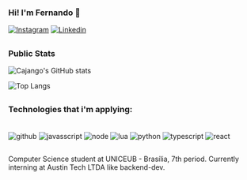 
### Hi! I'm Fernando 👋

[![Instagram](https://img.shields.io/badge/Instagram-100000?style=for-the-badge&logo=instagram&logoColor=red)](https://www.instagram.com/fernando_cajango/)
[![Linkedin](https://img.shields.io/badge/LinkedIn-100000?style=for-the-badge&logo=linkedin&logoColor=blue)](https://www.linkedin.com/in/fernando-cajango-725b48232/)



##
### Public Stats
![Cajango's GitHub stats](https://github-readme-stats.vercel.app/api?username=cajango-dev&show_icons=true&theme=tokyonight)

![Top Langs](https://github-readme-stats.vercel.app/api/top-langs/?username=cajango-dev&layout=compact&theme=tokyonight)

##
### Technologies that i'm applying:

<div style="display: inline_block"><br/>
    <img align="center" alt="github" src="https://img.shields.io/badge/GitHub-100000?style=for-the-badge&logo=github&logoColor=white"/>
    <img align="center" alt="javasscript" src="https://img.shields.io/badge/JavaScript-100000?style=for-the-badge&logo=javascript&logoColor=yellow"/>
    <img align="center" alt="node" src="https://img.shields.io/badge/Node.js-100000?style=for-the-badge&logo=node.js&logoColor=green"/>
    <img align="center" alt="lua" src="https://img.shields.io/badge/Lua-100000?style=for-the-badge&logo=lua&logoColor=blue"/>
    <img align="center" alt="python" src="https://img.shields.io/badge/Python-100000?style=for-the-badge&logo=python&logoColor=yellow"/>
    <img align="center" alt="typescript" src="https://img.shields.io/badge/TypeScript-100000?style=for-the-badge&logo=typescript&logoColor=blue"/>
    <img align="center" alt="react" src="https://img.shields.io/badge/React-100000?style=for-the-badge&logo=react&logoColor=blue"/>
</div>

##

Computer Science student at UNICEUB - Brasília, 7th period. Currently interning at Austin Tech LTDA like backend-dev.
